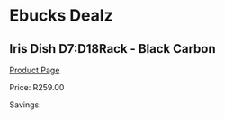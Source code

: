 
# Ebucks Dealz
## Iris Dish D7:D18Rack - Black Carbon
[Product Page](https://www.ebucks.com/web/shop/productSelected.do?prodId=1232715076&catId=714962196)

Price: R259.00

Savings: 


	